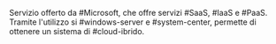 Servizio offerto da #Microsoft, che offre servizi #SaaS, #IaaS e #PaaS. Tramite l'utilizzo si #windows-server e #system-center, permette di ottenere un sistema di #cloud-ibrido.